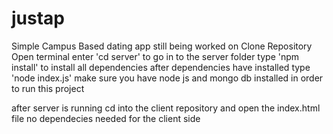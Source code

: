 # justap
Simple Campus Based dating app still being worked on
Clone Repository
Open terminal
enter 'cd server' to go in to the server folder 
type 'npm install' to install all dependencies
after dependencies have installed type 'node index.js'
make sure you have node js and mongo db installed in order to run this project

after server is running cd into the client repository and open the index.html file no dependecies needed for the client side
